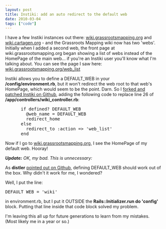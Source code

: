 ```yaml
---
layout: post
title: Instiki: add an auto redirect to the default web
date: 2010-03-04
tags: ["code"]
---
```


I have a few Instiki instances out there: [wiki.grassrootsmapping.org](http://wiki.grassrootsmapping.org) and [wiki.cartagen.org](http://wiki.cartagen.org) - and the Grassroots Mapping wiki now has two 'webs'. Initially when I added a second web, the front page at wiki.grassrootsmapping.org began showing a list of webs instead of the HomePage of the main web... if you're an Instiki user you'll know what I'm talking about. You can see the page I saw here: [wiki.grassrootsmapping.org/web_list](http://wiki.grassrootsmapping.org/web_list)

Instiki allows you to define a DEFAULT_WEB in your **/config/environment.rb**, but it won't redirect the web root to that web's HomePage, which would seem to be the point. Darn. So I [forked and patched Instiki on Github](http://github.com/jywarren/instiki), adding the following code to replace line 26 of **/app/controllers/wiki_controller.rb**:

<pre>      if defined? DEFAULT_WEB
        @web_name = DEFAULT_WEB
        redirect_home
      else
        redirect_to :action => 'web_list'
      end
</pre>

Now if I go to [wiki.grassrootsmapping.org](http://wiki.grassrootsmapping.org), I see the HomePage of my default web. Hooray!

_**Update:** OK, my bad. This is unnecessary:_

As **distler** [pointed out on Github](http://github.com/jywarren/instiki/commit/fc88bc64e47bd92068058ddb5e41b45f49c7a2c4#comments), defining DEFAULT_WEB should work out of the box. Why didn't it work for me, I wondered?

Well, I put the line:

<pre>DEFAULT_WEB = 'wiki'</pre>

in environment.rb, but I put it OUTSIDE the **Rails::Initializer.run do 'config'** block. Putting that line inside that code block solved my problem.   

I'm leaving this all up for future generations to learn from my mistakes. (Most likely me in a year or so.)